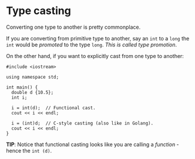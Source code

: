 # Type casting

Converting one type to another is pretty commonplace.

If you are converting from primitive type to another, say an `int` to a `long` the `int` would be _promoted_ to the type `long`. _This is called type promotion_.

On the other hand, if you want to explicitly cast from one type to another:

```
#include <iostream>

using namespace std;

int main() {
  double d {10.5};
  int i;

  i = int(d);  // Functional cast.
  cout << i << endl;

  i = (int)d;  // C-style casting (also like in Golang).
  cout << i << endl;
}
```

**TIP**: Notice that functional casting looks like you are calling a _function_ - hence the `int (d)`.

